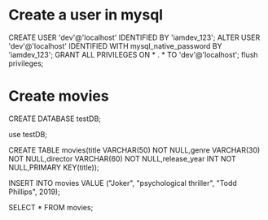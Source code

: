 
# Create a user in mysql
CREATE USER 'dev'@'localhost' IDENTIFIED BY 'iamdev_123';
ALTER USER 'dev'@'localhost' IDENTIFIED WITH mysql_native_password BY 'iamdev_123';
GRANT ALL PRIVILEGES ON * . * TO 'dev'@'localhost';
flush privileges;
# Create movies
CREATE DATABASE testDB;

use  testDB;

CREATE TABLE movies(title VARCHAR(50) NOT NULL,genre VARCHAR(30) NOT NULL,director VARCHAR(60) NOT NULL,release_year INT NOT NULL,PRIMARY KEY(title));


INSERT INTO movies VALUE ("Joker", "psychological thriller", "Todd Phillips", 2019);

SELECT * FROM movies;